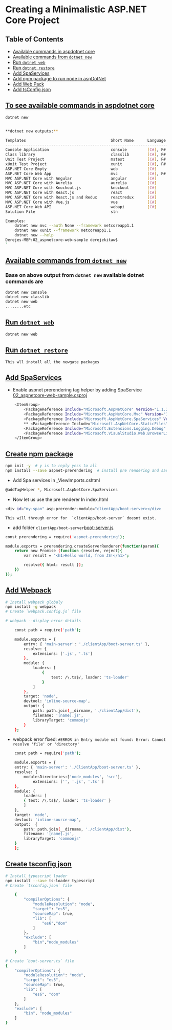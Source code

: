 # Creating a Minimalistic ASP.NET Core Project

## Table of Contents

* [Available commands in aspdotnet core](#to-see-available-commands-in-aspdotnet-core)
* [Available commands from `dotnet new`](#available-commands-from-dotnet-new)
* [Run `dotnet web`](#run-dotnet-web)
* [Run `dotnet restore`](#run-dotnet-restore)
* [Add SpaServices](#add-spa-services)
* [Add npm package to run node in aspDotNet ](#create-npm-package)
* [Add Web Pack](#add-webpack)
* [Add tsConfig.json](#create-tsconfig-json)







## [To see available commands in aspdotnet core](#table-of-contents)

```bash
dotnet new
```
    
```bash

**dotnet new outputs:**

Templates                                     Short Name      Language      Tags          
------------------------------------------------------------------------------------------
Console Application                           console         [C#], F#      Common/Console
Class library                                 classlib        [C#], F#      Common/Library
Unit Test Project                             mstest          [C#], F#      Test/MSTest   
xUnit Test Project                            xunit           [C#], F#      Test/xUnit    
ASP.NET Core Empty                            web             [C#]          Web/Empty     
ASP.NET Core Web App                          mvc             [C#], F#      Web/MVC       
MVC ASP.NET Core with Angular                 angular         [C#]          Web/MVC/SPA   
MVC ASP.NET Core with Aurelia                 aurelia         [C#]          Web/MVC/SPA   
MVC ASP.NET Core with Knockout.js             knockout        [C#]          Web/MVC/SPA   
MVC ASP.NET Core with React.js                react           [C#]          Web/MVC/SPA   
MVC ASP.NET Core with React.js and Redux      reactredux      [C#]          Web/MVC/SPA   
MVC ASP.NET Core with Vue.js                  vue             [C#]          Web/MVC/SPA   
ASP.NET Core Web API                          webapi          [C#]          Web/WebAPI    
Solution File                                 sln                           Solution      

Examples:
    dotnet new mvc --auth None --framework netcoreapp1.1
    dotnet new xunit --framework netcoreapp1.1
    dotnet new --help
Derejes-MBP:02_aspnetcore-web-sample derejekitaw$ 
`

```

## [Available commands from `dotnet new`](#table-of-contents)
### Base on above output from `dotnet new` available dotnet commands are
```bash
dotnet new console
dotnet new classlib
dotnet new web
........etc
```

## [Run `dotnet web`](#table-of-contents)
```bash
dotnet new web
```

## [Run `dotnet restore`](#table-of-contents)
    This wll install all the newgate packages

## [Add SpaServices](#table-of-contents)
 
* Enable aspnet prerendering tag helper by adding SpaService [02_aspnetcore-web-sample.csproj](https://github.com/DerejeKitaw/AspDotNetCore/blob/master/02_aspnetcore-web-sample/02_aspnetcore-web-sample.csproj)

```bash
    <ItemGroup>
        <PackageReference Include="Microsoft.AspNetCore" Version="1.1.2" />
        <PackageReference Include="Microsoft.AspNetCore.Mvc" Version="1.1.3" />
        <PackageReference Include="Microsoft.AspNetCore.SpaServices" Version="1.1.0" />
        ** <PackageReference Include="Microsoft.AspNetCore.StaticFiles" Version="1.1.2" />
        <PackageReference Include="Microsoft.Extensions.Logging.Debug" Version="1.1.2" />
        <PackageReference Include="Microsoft.VisualStudio.Web.BrowserLink" Version="1.1.2" />
    </ItemGroup>
```
## [Create npm package](#table-of-contents)    
```bash
npm init -y  # y is to reply yess to all
npm install --save aspnet-prerendering  # install pre rendering and save it to the package.json
```


* Add Spa services in _ViewImports.cshtml
```bash
@addTagHelper *, Microsoft.AspNetCore.SpaServices
```
* Now let us use the pre renderer
In index.html
```bash
<div id="my-span" asp-prerender-module="clientApp/boot-server></div>
```
    This will through error for  `clientApp/boot-server` doesnt exist.

* add folder `clientApp/boot-server`[boot-server.js](https://github.com/DerejeKitaw/AspDotNetCore/blob/master/02_aspnetcore-web-sample/clientApp/boot-server.js)

```bash
const prerendering = require('aspnet-prerendering');

module.exports = prerendering.createServerRenderer(function(param){
    return new Promise (function (resolve, reject){
        var result = "<h1>Hello world, from JS!</h1>";

        resolve({ html: result });
    })
});
```


## [Add Webpack](#table-of-contents)
```bash
# Install webpack globaly
npm install -g webpack
# Create `webpack.config.js` file

# webpack --display-error-details
```
```bash
    const path = require('path');

    module.exports = {
        entry: { 'main-server': './clientApp/boot-server.ts' },
        resolve: {
            extensions: ['.js', '.ts']
        },
        module: {
            loaders: [
                {
                    test: /\.ts$/, loader: 'ts-loader'
                }
            ]
        },
        target: 'node',
        devtool: 'inline-source-map',
        output: {
            path: path.join(__dirname, './clientApp/dist'),
            filename: '[name].js',
            libraryTarget: 'commonjs'
        }
    };
```
* webpack error fixed:
`#ERROR in Entry module not found: Error: Cannot resolve 'file' or 'directory' `

```bash
    const path = require('path');

    module.exports = {
    entry: { 'main-server': './ClientApp/boot-server.ts' },
    resolve: { 
        modulesDirectories:['node_modules', 'src'],
            extensions: ['', '.js', '.ts' ]
    },
    module: {
        loaders: [
        { test: /\.ts$/, loader: 'ts-loader' }
        ]    
    },
    target: 'node',
    devtool: 'inline-source-map',
    output:  {
        path: path.join(__dirname, './clientApp/dist'),
        filename: '[name].js',
        libraryTarget: 'commonjs'
    }
    };
```

## [Create tsconfig json](#table-of-contents) 

```bash
# Install typescript loader
npm install --save ts-loader typescript
# Create `tsconfig.json` file
```
```bash
    {
        "compilerOptions": {
            "moduleResolution": "node",
            "target": "es5",
            "sourceMap": true,
            "lib": [
                "es6","dom"
            ]
        },
        "exclude": [
            "bin","node_modules"
        ]
    }
```
```bash
# Create `boot-server.ts` file
{
    "compilerOptions": {
        "moduleResolution": "node",
        "target": "es5",
        "sourceMap": true,
        "lib": [
            "es6", "dom"
        ]
    },
    "exclude": [
        "bin", "node_modules"
    ]
}
```
